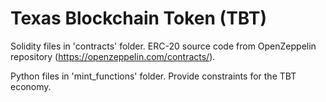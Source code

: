 # Texas Blockchain Token (TBT)

Solidity files in 'contracts' folder. ERC-20 source code from OpenZeppelin repository (https://openzeppelin.com/contracts/).

Python files in 'mint_functions' folder. Provide constraints for the TBT economy.
